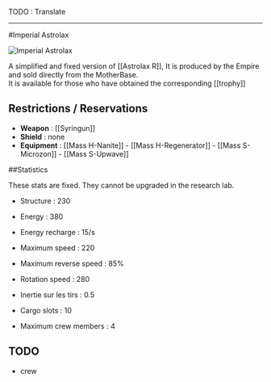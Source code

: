 TODO : Translate



***




#Imperial Astrolax

![Imperial Astrolax](https://wiki.gangsofspace.com/fr/uploads/imperial-astrolax.jpg)

A simplified and fixed version of [[Astrolax R]], It is produced by the Empire and sold directly from the MotherBase.<br>
It is available for those who have obtained the corresponding [[trophy]] 

## Restrictions / Reservations

* **Weapon** : [[Syringun]]
* **Shield** : none
* **Equipment** : [[Mass H-Nanite]] - [[Mass H-Regenerator]] - [[Mass S-Microzon]] - [[Mass S-Upwave]]

##Statistics

These stats are fixed. They cannot be upgraded in the research lab.

 - Structure : 230
 - Energy : 380
 - Energy recharge : 15/s

 - Maximum speed : 220
 - Maximum reverse speed : 85%
 - Rotation speed : 280
 - Inertie sur les tirs : 0.5

 - Cargo slots : 10
 - Maximum crew members : 4

## TODO
* crew